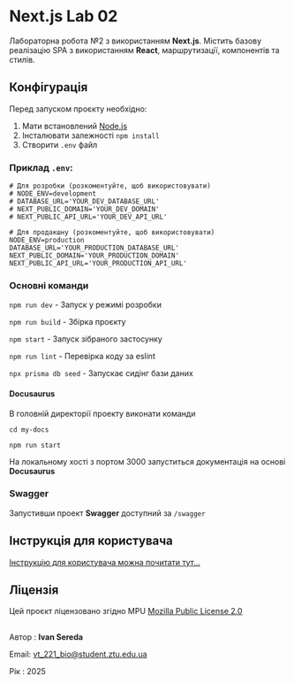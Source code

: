 # Next.js Lab 02

Лабораторна робота №2 з використанням **Next.js**. Містить базову реалізацію SPA з використанням **React**, маршрутизації, компонентів та стилів. 

## Конфігурація

Перед запуском проєкту необхідно:

1. Мати встановлений [Node.js](https://nodejs.org/)
2. Інсталювати залежності ```npm install```
3. Створити `.env` файл


### Приклад `.env`:

```
# Для розробки (розкоментуйте, щоб використовувати)
# NODE_ENV=development
# DATABASE_URL='YOUR_DEV_DATABASE_URL'
# NEXT_PUBLIC_DOMAIN='YOUR_DEV_DOMAIN'
# NEXT_PUBLIC_API_URL='YOUR_DEV_API_URL'

# Для продакшну (розкоментуйте, щоб використовувати)
NODE_ENV=production
DATABASE_URL='YOUR_PRODUCTION_DATABASE_URL'
NEXT_PUBLIC_DOMAIN='YOUR_PRODUCTION_DOMAIN'
NEXT_PUBLIC_API_URL='YOUR_PRODUCTION_API_URL'
```

### Основні команди

```npm run dev``` -	Запуск у режимі розробки

```npm run build``` -	Збірка проєкту

```npm start``` - Запуск зібраного застосунку

```npm run lint``` - Перевірка коду за eslint

```npx prisma db seed``` - Запускає сидінг бази даних

#### Docusaurus

В головній директорії проекту виконати команди 

```cd my-docs```

```npm run start```

На локальному хості з портом 3000 запуститься документація на основі **Docusaurus**  

### Swagger 

Запустивши проект **Swagger** доступний за ``/swagger``

## Інструкція для користувача

[Інструкцію для користувача можна почитати тут...](/USER_GUIDE.md)

## Ліцензія
Цей проєкт ліцензовано згідно MPU [Mozilla Public License 2.0](./LICENSE)
##
Автор : **Ivan Sereda**

Email: [vt_221_bio@student.ztu.edu.ua]()

Рік : 2025